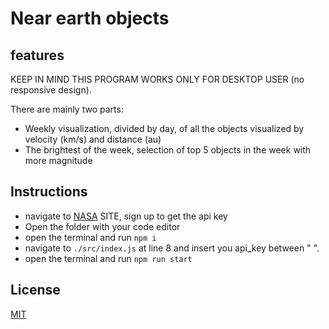 # Near earth objects

## features

KEEP IN MIND THIS PROGRAM WORKS ONLY FOR DESKTOP USER (no responsive design).

There are mainly two parts:

- Weekly visualization, divided by day, of all the objects visualized by velocity (km/s) and distance (au)
- The brightest of the week, selection of top 5 objects in the week with more magnitude

## Instructions

- navigate to [NASA](https://api.nasa.gov/) SITE, sign up to get the api key
- Open the folder with your code editor
- open the terminal and run `npm i`
- navigate to `./src/index.js` at line 8 and insert you api_key between " ".
- open the terminal and run `npm run start`

## License

[MIT](https://choosealicense.com/licenses/mit/)
